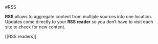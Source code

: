 #RSS

**RSS** allows to aggregate content from multiple sources into one location.
Updates come directly to your **RSS reader** so you don’t have to visit each site to check for new content.

[[RSS readers]]